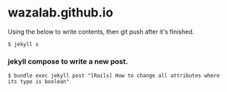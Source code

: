 # wazalab.github.io

Using the below to write contents, then git push after it's finished.

```
$ jekyll s
```

### jekyll compose to write a new post.

```
$ bundle exec jekyll post "[Rails] How to change all attributes where its type is boolean"
```
